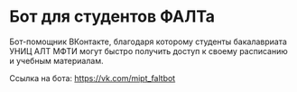 # Бот для студентов ФАЛТа

Бот-помощник ВКонтакте, благодаря которому студенты бакалавриата УНИЦ АЛТ МФТИ могут быстро получить доступ к своему расписанию и учебным материалам.

Ссылка на бота: https://vk.com/mipt_faltbot
